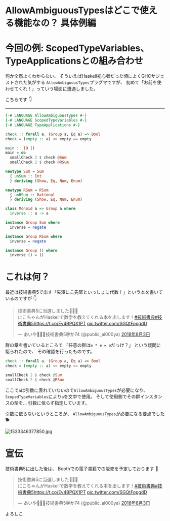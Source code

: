 # AllowAmbiguousTypesはどこで使える機能なの？ 具体例編
# 今回の例: ScopedTypeVariables、TypeApplicationsとの組み合わせ

何か全然よくわからない、
そういえばHaskell初心者だった頃によくGHCサジェストされた気がする
`AllowAmbiguousTypes`プラグマですが、
初めて「お前を使わせてくれ！」っていう場面に遭遇しました。

こちらです :point_down:

- - -

```haskell
{-# LANGUAGE AllowAmbiguousTypes #-}
{-# LANGUAGE ScopedTypeVariables #-}
{-# LANGUAGE TypeApplications #-}

check :: forall a. (Group a, Eq a) => Bool
check = (empty :: a) <> empty == empty

main :: IO ()
main = do
  smallCheck 2 $ check @Sum
  smallCheck 2 $ check @RSum
```

```haskell
newtype Sum = Sum
  { unSum :: Int
  } deriving (Show, Eq, Num, Enum)

newtype RSum = RSum
  { unRSum :: Rational
  } deriving (Show, Eq, Num, Enum)

class Monoid a => Group a where
  inverse :: a -> a

instance Group Sum where
  inverse = negate

instance Group RSum where
  inverse = negate

instance Group () where
  inverse () = ()
```

# これは何？
最近は技術書典5で出す「矢澤にこ先輩といっしょに代数！」という本を書いているのですが :point_down:

<blockquote class="twitter-tweet" data-lang="ja"><p lang="ja" dir="ltr">技術書典5に当選しました🎉✨✨<br>にこちゃんがHaskellで数学を教えてくれる本を出します！<a href="https://twitter.com/hashtag/%E6%8A%80%E8%A1%93%E6%9B%B8%E5%85%B8?src=hash&amp;ref_src=twsrc%5Etfw">#技術書典</a><a href="https://twitter.com/hashtag/%E6%8A%80%E8%A1%93%E6%9B%B8%E5%85%B85?src=hash&amp;ref_src=twsrc%5Etfw">#技術書典5</a><a href="https://t.co/Ev4BPQX1PT">https://t.co/Ev4BPQX1PT</a> <a href="https://t.co/SGQtFopgdD">pic.twitter.com/SGQtFopgdD</a></p>&mdash; あいや🤘🙄🤘技術書典5@か74 (@public_ai000ya) <a href="https://twitter.com/public_ai000ya/status/1025340175512043520?ref_src=twsrc%5Etfw">2018年8月3日</a></blockquote>
<script async src="https://platform.twitter.com/widgets.js" charset="utf-8"></script>

群の章を書いているところで
「任意の群は`e * e = e`だっけ？」
という疑問に駆られたので、
その確認を行ったものです。

```haskell
check :: forall a. (Group a, Eq a) => Bool
check = (empty :: a) <> empty == empty

smallCheck 2 $ check @Sum
smallCheck 2 $ check @RSum
```

ここで`a`は引数に表れていないので`AllowAmbiguousTypes`が必要になり、
`ScopedTypeVariables`により`a`を文中で使用。
そして使用側でその群インスタンスの型を…
引数に依らず指定しています。

引数に依らないというところが、
`AllowAmbiguousTypes`が必要になる要点でした :dog2:

![1533346377850.jpg](https://qiita-image-store.s3.amazonaws.com/0/84945/3e508d68-3598-ccce-dd1f-3efd03ee4ab3.jpeg)


# 宣伝
技術書典5に出した後は、
Boothでの電子書籍での販売を予定しております :dog:

<blockquote class="twitter-tweet" data-lang="ja"><p lang="ja" dir="ltr">技術書典5に当選しました🎉✨✨<br>にこちゃんがHaskellで数学を教えてくれる本を出します！<a href="https://twitter.com/hashtag/%E6%8A%80%E8%A1%93%E6%9B%B8%E5%85%B8?src=hash&amp;ref_src=twsrc%5Etfw">#技術書典</a><a href="https://twitter.com/hashtag/%E6%8A%80%E8%A1%93%E6%9B%B8%E5%85%B85?src=hash&amp;ref_src=twsrc%5Etfw">#技術書典5</a><a href="https://t.co/Ev4BPQX1PT">https://t.co/Ev4BPQX1PT</a> <a href="https://t.co/SGQtFopgdD">pic.twitter.com/SGQtFopgdD</a></p>&mdash; あいや🤘🙄🤘技術書典5@か74 (@public_ai000ya) <a href="https://twitter.com/public_ai000ya/status/1025340175512043520?ref_src=twsrc%5Etfw">2018年8月3日</a></blockquote>
<script async src="https://platform.twitter.com/widgets.js" charset="utf-8"></script>

よろしこ
